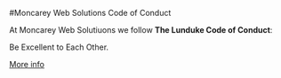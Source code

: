 #Moncarey Web Solutions Code of Conduct

At Moncarey Web Solutiuons we follow **The Lunduke Code of Conduct**:

Be Excellent to Each Other.

[More info](http://lunduke.com/coc.html)